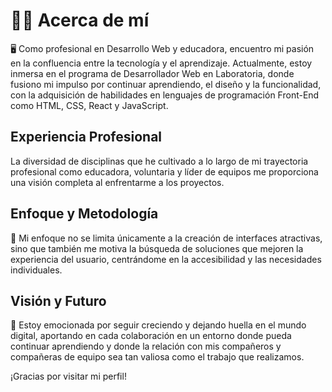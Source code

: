 # 👩‍💻 Acerca de mí
🖥️ Como profesional en Desarrollo Web y educadora, encuentro mi pasión en la confluencia entre la tecnología y el aprendizaje. Actualmente, estoy inmersa en el programa de Desarrollador Web en Laboratoria, donde fusiono mi impulso por continuar aprendiendo, el diseño y la funcionalidad, con la adquisición de habilidades en lenguajes de programación Front-End como HTML, CSS, React y JavaScript.

## Experiencia Profesional
La diversidad de disciplinas que he cultivado a lo largo de mi trayectoria profesional como educadora, voluntaria y líder de equipos me proporciona una visión completa al enfrentarme a los proyectos.

## Enfoque y Metodología
🎯 Mi enfoque no se limita únicamente a la creación de interfaces atractivas, sino que también me motiva la búsqueda de soluciones que mejoren la experiencia del usuario, centrándome en la accesibilidad y las necesidades individuales.

## Visión y Futuro
🚀 Estoy emocionada por seguir creciendo y dejando huella en el mundo digital, aportando en cada colaboración en un entorno donde pueda continuar aprendiendo y donde la relación con mis compañeros y compañeras de equipo sea tan valiosa como el trabajo que realizamos.

¡Gracias por visitar mi perfil! 
